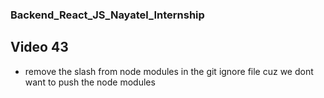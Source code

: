### Backend_React_JS_Nayatel_Internship

## Video 43
* remove the slash from node modules in the git ignore file cuz we dont want to push the node modules
